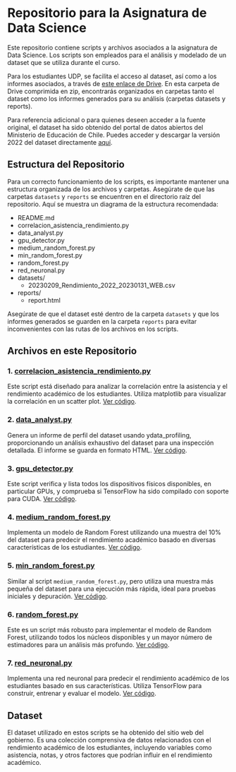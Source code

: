 # Repositorio para la Asignatura de Data Science

Este repositorio contiene scripts y archivos asociados a la asignatura de Data Science. Los scripts son empleados para el análisis y modelado de un dataset que se utiliza durante el curso.

Para los estudiantes UDP, se facilita el acceso al dataset, así como a los informes asociados, a través de [este enlace de Drive](https://drive.google.com/file/d/1be-HlC7Yh1PhP-F0AmuO0vyUqfcWr8cv/view?usp=sharing). En esta carpeta de Drive comprimida en zip, encontrarás organizados en carpetas tanto el dataset como los informes generados para su análisis (carpetas datasets y reports).

Para referencia adicional o para quienes deseen acceder a la fuente original, el dataset ha sido obtenido del portal de datos abiertos del Ministerio de Educación de Chile. Puedes acceder y descargar la versión 2022 del dataset directamente [aquí](https://datosabiertos.mineduc.cl/rendimiento-por-estudiante-2/).

## Estructura del Repositorio

Para un correcto funcionamiento de los scripts, es importante mantener una estructura organizada de los archivos y carpetas. Asegúrate de que las carpetas `datasets` y `reports` se encuentren en el directorio raíz del repositorio. Aquí se muestra un diagrama de la estructura recomendada:

-   README.md
-   correlacion_asistencia_rendimiento.py
-   data_analyst.py
-   gpu_detector.py
-   medium_random_forest.py
-   min_random_forest.py
-   random_forest.py
-   red_neuronal.py
-   datasets/
    -   20230209_Rendimiento_2022_20230131_WEB.csv
-   reports/
    -   report.html

Asegúrate de que el dataset esté dentro de la carpeta `datasets` y que los informes generados se guarden en la carpeta `reports` para evitar inconvenientes con las rutas de los archivos en los scripts.

## Archivos en este Repositorio

### 1. [correlacion_asistencia_rendimiento.py](./correlacion_asistencia_rendimiento.py)

Este script está diseñado para analizar la correlación entre la asistencia y el rendimiento académico de los estudiantes. Utiliza matplotlib para visualizar la correlación en un scatter plot. [Ver código](./correlacion_asistencia_rendimiento.py).

### 2. [data_analyst.py](./data_analyst.py)

Genera un informe de perfil del dataset usando ydata_profiling, proporcionando un análisis exhaustivo del dataset para una inspección detallada. El informe se guarda en formato HTML. [Ver código](./data_analyst.py).

### 3. [gpu_detector.py](./gpu_detector.py)

Este script verifica y lista todos los dispositivos físicos disponibles, en particular GPUs, y comprueba si TensorFlow ha sido compilado con soporte para CUDA. [Ver código](./gpu_detector.py).

### 4. [medium_random_forest.py](./medium_random_forest.py)

Implementa un modelo de Random Forest utilizando una muestra del 10% del dataset para predecir el rendimiento académico basado en diversas características de los estudiantes. [Ver código](./medium_random_forest.py).

### 5. [min_random_forest.py](./min_random_forest.py)

Similar al script `medium_random_forest.py`, pero utiliza una muestra más pequeña del dataset para una ejecución más rápida, ideal para pruebas iniciales y depuración. [Ver código](./min_random_forest.py).

### 6. [random_forest.py](./random_forest.py)

Este es un script más robusto para implementar el modelo de Random Forest, utilizando todos los núcleos disponibles y un mayor número de estimadores para un análisis más profundo. [Ver código](./random_forest.py).

### 7. [red_neuronal.py](./red_neuronal.py)

Implementa una red neuronal para predecir el rendimiento académico de los estudiantes basado en sus características. Utiliza TensorFlow para construir, entrenar y evaluar el modelo. [Ver código](./red_neuronal.py).

## Dataset

El dataset utilizado en estos scripts se ha obtenido del sitio web del gobierno. Es una colección comprensiva de datos relacionados con el rendimiento académico de los estudiantes, incluyendo variables como asistencia, notas, y otros factores que podrían influir en el rendimiento académico.
